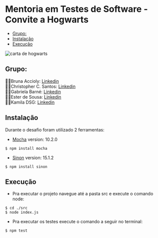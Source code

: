 # Mentoria em Testes de Software - Convite a Hogwarts
  - [Grupo:](#grupo)
  - [Instalação](#instalação)
  - [Execução](#execução)
  
<p><img src="/src/asserts/img/carta.png" alt="carta de hogwarts" /></p>

## Grupo:
🧙‍♀️Bruna Accioly: [Linkedin](https://www.linkedin.com/in/bruna-cristina-silva-/)<br>
🧙‍♂️Christopher C. Santos: [Linkedin](https://www.linkedin.com/in/chriscsantosqa/)<br>
🧙‍♀️Gabriela Barné: [Linkedin](https://www.linkedin.com/in/gabrielabarne/)<br>
🧙‍♀️Ester de Sousa: [Linkedin](https://www.linkedin.com/in/ester-de-sousa-666265248/)<br>
🧙‍♀️Kamila DSG: [Linkedin](https://www.linkedin.com/in/kamiladsg/)<br>

## Instalação
Durante o desafio foram utilizado 2 ferramentas:

* [Mocha](https://mochajs.org/) version: 10.2.0
```
$ npm install mocha
```

* [Sinon](https://sinonjs.org/) version: 15.1.2
```
$ npm install sinon
```

## Execução
* Pra executar o projeto navegue até a pasta src e execute o comando node:
```
$ cd ./src
$ node index.js
```
* Pra executar os testes execute o comando a seguir no terminal:
```
$ npm test
```